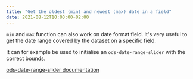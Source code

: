 ```yaml
---
title: "Get the oldest (min) and newest (max) date in a field"
date: 2021-08-12T10:00:00+02:00
---
```


`min` and `max` function can also work on date format field. It's very useful to get the date range covered by the dataset on a specific field.

It can for example be used to initialise an `ods-date-range-slider` with the correct bounds.

[ods-date-range-slider documentation](https://help.opendatasoft.com/widgets/#/api/ods-widgets.directive:odsDateRangeSlider)